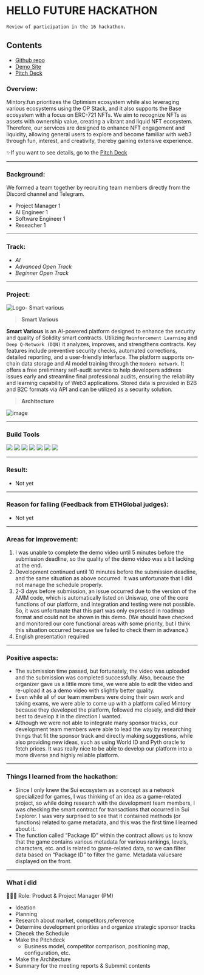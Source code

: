 # HELLO FUTURE HACKATHON

`Review of participation in the 16 hackathon.`

## Contents
- [Github repo](https://github.com/Julius-Ky/hedera-smart-various)
- [Demo Site](https://smart-various-frontend.vercel.app/)
- [Pitch Deck](https://drive.google.com/file/d/10VPKheYaQZMI3irpoz2xKe92JPURnooq/view?usp=sharing)

### Overview:
Mintory.fun prioritizes the Optimism ecosystem while also leveraging various ecosystems using the OP Stack, and it also supports the Base ecosystem with a focus on ERC-721 NFTs. We aim to recognize NFTs as assets with ownership value, creating a vibrant and liquid NFT ecosystem. Therefore, our services are designed to enhance NFT engagement and liquidity, allowing general users to explore and become familiar with web3 through fun, interest, and creativity, thereby gaining extensive experience.

✨If you want to see details, go to the [Pitch Deck](https://drive.google.com/file/d/10VPKheYaQZMI3irpoz2xKe92JPURnooq/view?usp=sharing)

---
### Background:
We formed a team together by recruiting team members directly from the Discord channel and Telegram.
- Project Manager 1
- AI Engineer 1
- Software Engineer 1
- Reseacher 1

---
### Track:

- *AI*
- *Advanced Open Track*
- *Beginner Open Track*

---
### Project:
![Logo- Smart various](https://github.com/user-attachments/assets/1fb3afdb-382a-4b57-98da-9b805737b6d3)

> **Smart Various**

**Smart Various** is an AI-powered platform designed to enhance the security and quality of Solidity smart contracts. Utilizing `Reinforcement Learning` and `Deep Q-Network (DQN)` it analyzes, improves, and strengthens contracts. Key features include preventive security checks, automated corrections, detailed reporting, and a user-friendly interface. The platform supports on-chain data storage and AI model training through the `Hedera network`. It offers a free preliminary self-audit service to help developers address issues early and streamline final professional audits, ensuring the reliability and learning capability of Web3 applications. Stored data is provided in B2B and B2C formats via API and can be utilized as a security solution.

> **Architecture**

![image](https://github.com/user-attachments/assets/389e82b1-73f0-4cb2-a91a-c76f1c9ee617)

---
### Build Tools
<img src="https://img.shields.io/badge/Typescript-3178C6?style=flat&logo=typescript&logoColor=white"/> <img src="https://img.shields.io/badge/Go-00ADD8?style=flat&logo=go&logoColor=white"/> <img src="https://img.shields.io/badge/JavaScript-F7DF1E?style=flat&logo=javascript&logoColor=white"/> <img src="https://img.shields.io/badge/Next.js-ffffff?style=flat&logo=nextdotjs&logoColor=black"/> <img src="https://img.shields.io/badge/React-61DAFB?style=flat&logo=react&logoColor=white"/> <img src="https://img.shields.io/badge/Solidity-363636?style=flat&logo=solidity&logoColor=white"/> <img src="https://img.shields.io/badge/Web3.js-F16822?style=flat&logo=web3dotjs&logoColor=white"/>

---
### Result:
- Not yet

---
### Reason for falling (Feedback from ETHGlobal judges):
- Not yet

---
### Areas for improvement:
1) I was unable to complete the demo video until 5 minutes before the submission deadline, so the quality of the demo video was a bit lacking at the end.
2) Development continued until 10 minutes before the submission deadline, and the same situation as above occurred. It was unfortunate that I did not manage the schedule properly.
3) 2-3 days before submission, an issue occurred due to the version of the AMM code, which is automatically listed on Uniswap, one of the core functions of our platform, and integration and testing were not possible. So, it was unfortunate that this part was only expressed in roadmap format and could not be shown in this demo. (We should have checked and monitored our core functional areas with some priority, but I think this situation occurred because we failed to check them in advance.)
4) English presentation required

---
### Positive aspects:
- The submission time passed, but fortunately, the video was uploaded and the submission was completed successfully. Also, because the organizer gave us a little more time, we were able to edit the video and re-upload it as a demo video with slightly better quality.
- Even while all of our team members were doing their own work and taking exams, we were able to come up with a platform called Mintory because they developed the platform, followed me closely, and did their best to develop it in the direction I wanted.
- Although we were not able to integrate many sponsor tracks, our development team members were able to lead the way by researching things that fit the sponsor track and directly making suggestions, while also providing new ideas, such as using World ID and Pyth oracle to fetch prices. It was really nice to be able to develop our platform into a more diverse and highly reliable platform.

---
### Things I learned from the hackathon:
- Since I only knew the Sui ecosystem as a concept as a network specialized for games, I was thinking of an idea as a game-related project, so while doing research with the development team members, I was checking the smart contract for transactions that occurred in Sui Explorer. I was very surprised to see that it contained methods (or functions) related to game metadata, and this was the first time I learned about it.
- The function called “Package ID” within the contract allows us to know that the game contains various metadata for various rankings, levels, characters, etc. and is related to game-related data, so we can filter data based on “Package ID” to filter the game. Metadata values ​​are displayed on the front.

---
### What i did
👨🏼‍💻 Role: Product & Project Manager (PM)

- Ideation
- Planning
- Research about market, competitors,referrence
- Determine development priorities and organize strategic sponsor tracks
- Checek the Schedule
- Make the Pitchdeck
  - Business model, competitor comparison, positioning map, configuration, etc.
- Make the Architecture
- Summary for the meeting reports & Submmit contents
